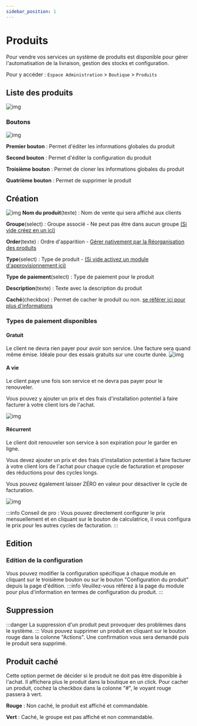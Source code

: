 ```yaml
---
sidebar_position: 1
---
```


# Produits

Pour vendre vos services un système de produits est disponible pour gérer l'automatisation de la livraison, gestion des stocks et configuration.

Pour y accéder : `Espace Administration` > `Boutique` > `Produits`

## Liste des produits
![img](https://media.discordapp.net/attachments/475073153509490689/957675371279577229/unknown.png)
### Boutons
![img](https://media.discordapp.net/attachments/475073153509490689/957675470185435246/unknown.png)

**Premier bouton** : Permet d'éditer les informations globales du produit

**Second bouton** : Permet d'éditer la configuration du produit

**Troisième bouton** : Permet de cloner les informations globales du produit

**Quatrième bouton** : Permet de supprimer le produit

## Création
![img](https://media.discordapp.net/attachments/475073153509490689/957678648746446898/unknown.png)
**Nom du produit**(texte) : Nom de vente qui sera affiché aux clients

**Groupe**(select) : Groupe associé - Ne peut pas être dans aucun groupe [(Si vide créez en un ici)](./group#création)

**Order**(texte) : Ordre d'apparition - [Gérer nativement par la Réorganisation des produits](./group#réorganisation-des-produits)

**Type**(select) : Type de produit - [(Si vide activez un module d'approvisionnement ici)](../modules#activation-dun-module)

**Type de paiement**(select) : Type de paiement pour le produit

**Description**(texte) : Texte avec la description du produit

**Caché**(checkbox) : Permet de cacher le produit ou non. [se référer ici pour plus d'informations](./product#produit-caché)


### Types de paiement disponibles
#### Gratuit
Le client ne devra rien payer pour avoir son service. Une facture sera quand même émise. Idéale pour des essais gratuits sur une courte durée.
![img](https://media.discordapp.net/attachments/475073153509490689/957681991212482560/unknown.png)
#### A vie
Le client paye une fois son service et ne devra pas payer pour le renouveler.

Vous pouvez y ajouter un prix et des frais d'installation potentiel à faire facturer à votre client lors de l'achat.

![img](https://media.discordapp.net/attachments/475073153509490689/957681127345238016/unknown.png)
#### Récurrent
Le client doit renouveler son service à son expiration pour le garder en ligne.

Vous devez ajouter un prix et des frais d'installation potentiel à faire facturer à votre client lors de l'achat pour chaque cycle de facturation et proposer des réductions pour des cycles longs.

Vous pouvez également laisser ZÉRO en valeur pour désactiver le cycle de facturation.

![img](https://media.discordapp.net/attachments/475073153509490689/957682824255766538/unknown.png)

:::info
Conseil de pro : Vous pouvez directement configurer le prix mensuellement et en cliquant sur le bouton de calculatrice, il vous configura le prix pour les autres cycles de facturation.
:::
## Edition
### Edition de la configuration
Vous pouvez modifier la configuration spécifique à chaque module en cliquant sur le troisième bouton ou sur le bouton "Configuration du produit" depuis la page d'édition.
:::info
Veuillez-vous référez à la page du module pour plus d'information en termes de configuration du produit.
:::
## Suppression
:::danger
La suppression d'un produit peut provoquer des problèmes dans le système.
:::
Vous pouvez supprimer un produit en cliquant sur le bouton rouge dans la colonne "Actions". Une confirmation vous sera demandé puis le produit sera supprimé.


## Produit caché
Cette option permet de décider si le produit ne doit pas être disponible à l'achat. Il affichera plus le produit dans la boutique en un click. Pour cacher un produit, cochez la checkbox dans la colonne "#", le voyant rouge passera à vert.

**Rouge** : Non caché, le produit est affiché et commandable.

**Vert** : Caché, le groupe est pas affiché et non commandable.
